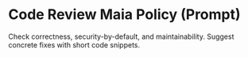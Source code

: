 ﻿# Code Review  Maia Policy (Prompt)
Check correctness, security-by-default, and maintainability.
Suggest concrete fixes with short code snippets.
